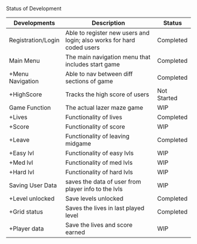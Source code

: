 Status of Development

| Developments  | Description | Status       |
|---------------|-------------|--------------|
| Registration/Login  |   Able to register new users and login; also works for hard coded users    | Completed  |
|     Main Menu     | The main navigation menu that includes start game      | Completed    |
| +Menu Navigation   | Able to nav between diff sections of game    | Completed  |
| +HighScore   | Tracks the high score of users      | Not Started  |
| Game Function   | The actual lazer maze game     | WIP  |
| +Lives   | Functionality of lives      | Completed  |
| +Score   | Functionality of score      | WIP  |
| +Leave   | Functionality of leaving midgame      | Completed  |
| +Easy lvl   | Functionality of easy lvls      | WIP  |
| +Med lvl   | Functionality of med lvls      | WIP  |
| +Hard lvl   | Functionality of hard lvls      | WIP  |
| Saving User Data| saves the data of user from player info to the lvls | WIP |
| +Level unlocked | Save levels unlocked | Completed |
| +Grid status | Saves the lives in last played level | Completed |
| +Player data | Save the lives and score earned | WIP |
